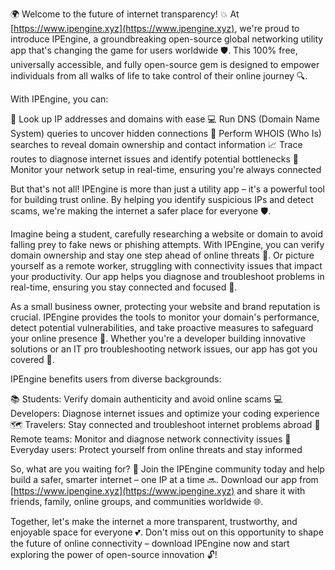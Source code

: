 🌍 Welcome to the future of internet transparency! 💥 At [https://www.ipengine.xyz](https://www.ipengine.xyz), we're proud to introduce IPEngine, a groundbreaking open-source global networking utility app that's changing the game for users worldwide 🛡️. This 100% free, universally accessible, and fully open-source gem is designed to empower individuals from all walks of life to take control of their online journey 🔍.

With IPEngine, you can:

🔹 Look up IP addresses and domains with ease
💻 Run DNS (Domain Name System) queries to uncover hidden connections
🔎 Perform WHOIS (Who Is) searches to reveal domain ownership and contact information
📈 Trace routes to diagnose internet issues and identify potential bottlenecks
🚀 Monitor your network setup in real-time, ensuring you're always connected

But that's not all! IPEngine is more than just a utility app – it's a powerful tool for building trust online. By helping you identify suspicious IPs and detect scams, we're making the internet a safer place for everyone 🛡️.

Imagine being a student, carefully researching a website or domain to avoid falling prey to fake news or phishing attempts. With IPEngine, you can verify domain ownership and stay one step ahead of online threats 💪. Or picture yourself as a remote worker, struggling with connectivity issues that impact your productivity. Our app helps you diagnose and troubleshoot problems in real-time, ensuring you stay connected and focused 🔧.

As a small business owner, protecting your website and brand reputation is crucial. IPEngine provides the tools to monitor your domain's performance, detect potential vulnerabilities, and take proactive measures to safeguard your online presence 💼. Whether you're a developer building innovative solutions or an IT pro troubleshooting network issues, our app has got you covered 🚀.

IPEngine benefits users from diverse backgrounds:

📚 Students: Verify domain authenticity and avoid online scams
💻 Developers: Diagnose internet issues and optimize your coding experience
🗺️ Travelers: Stay connected and troubleshoot internet problems abroad
🏢 Remote teams: Monitor and diagnose network connectivity issues
👥 Everyday users: Protect yourself from online threats and stay informed

So, what are you waiting for? 🎉 Join the IPEngine community today and help build a safer, smarter internet – one IP at a time 🔜. Download our app from [https://www.ipengine.xyz](https://www.ipengine.xyz) and share it with friends, family, online groups, and communities worldwide 🌐.

Together, let's make the internet a more transparent, trustworthy, and enjoyable space for everyone 💕. Don't miss out on this opportunity to shape the future of online connectivity – download IPEngine now and start exploring the power of open-source innovation 🔓!